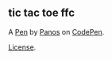 tic tac toe ffc
---------------


A [Pen](https://codepen.io/Spiky/pen/BREqNE) by [Panos](http://codepen.io/Spiky) on [CodePen](http://codepen.io/).

[License](https://codepen.io/Spiky/pen/BREqNE/license).